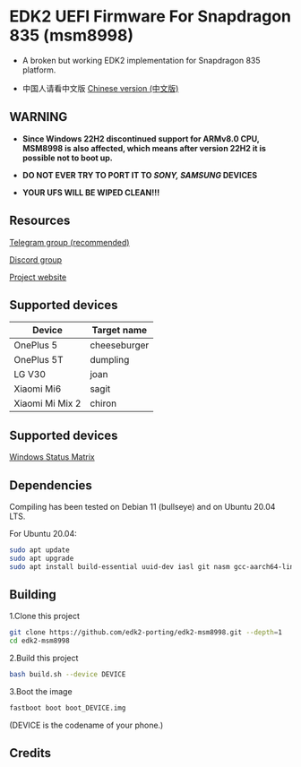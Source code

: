 # EDK2 UEFI Firmware For Snapdragon 835 (msm8998)

- A broken but working EDK2 implementation for Snapdragon 835 platform.

- 中国人请看中文版
[Chinese version (中文版)](https://github.com/edk2-porting/edk2-msm8998/blob/master/README.zh.md)

## WARNING
- **Since Windows 22H2 discontinued support for ARMv8.0 CPU, MSM8998 is also affected, which means after version 22H2 it is possible not to boot up.**

- **DO NOT EVER TRY TO PORT IT TO *SONY, SAMSUNG* DEVICES**

- **YOUR UFS WILL BE WIPED CLEAN!!!**


## Resources

[Telegram group (recommended)](https://t.me/joinchat/MNjTmBqHIokjweeN0SpoyA)

[Discord group](https://discord.gg/XXBWfag)

[Project website](https://renegade-project.tech/)

## Supported devices

| Device             | Target name            |
|--------------------|------------------------|
| OnePlus 5          | cheeseburger           |
| OnePlus 5T         | dumpling               |
| LG V30             | joan                   |
| Xiaomi Mi6         | sagit                  |
| Xiaomi Mi Mix 2    | chiron                 |

## Supported devices

[Windows Status Matrix](https://renegade-project.org/#/en/windows/state-frame.html)

## Dependencies

Compiling has been tested on Debian 11 (bullseye) and on Ubuntu 20.04 LTS.

For Ubuntu 20.04:

```bash
sudo apt update
sudo apt upgrade
sudo apt install build-essential uuid-dev iasl git nasm gcc-aarch64-linux-gnu abootimg python3-distutils python3-pil python3-git gettext
```


## Building

1.Clone this project 

```bash
git clone https://github.com/edk2-porting/edk2-msm8998.git --depth=1
cd edk2-msm8998
```

2.Build this project

```bash
bash build.sh --device DEVICE
```

3.Boot the image

```bash
fastboot boot boot_DEVICE.img
```

(DEVICE is the codename of your phone.)

## Credits



